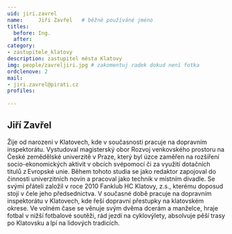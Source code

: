 ```yaml
---
uid: jiri.zavrel
name:     Jiří Zavřel  	# běžně používáné jméno
titles:
  before: Ing.
  after:
category:
- zastupitele_klatovy
description: zastupitel města Klatovy
img: people/zavreljiri.jpg # zakomentuj radek dokud není fotka
ordclenove: 2
mail:
- jiri.zavrel@pirati.cz
profiles:
  
---
```


## Jiří Zavřel

Žije od narození v Klatovech, kde v současnosti pracuje na dopravním inspektorátu. Vystudoval magisterský obor Rozvoj venkovského prostoru na České zemědělské univerzitě v Praze, který byl úzce zaměřen na rozšíření socio-ekonomických aktivit v obcích svépomocí či za využití dotačních titulů z Evropské unie. Během tohoto studia se jako redaktor zapojoval do činnosti univerzitních novin a pracoval jako technik v místním divadle.
Se svými přáteli založil v roce 2010 Fanklub HC Klatovy, z.s., kterému doposud stojí v čele jeho předsednictva. V současné době pracuje na dopravním inspektorátu v Klatovech, kde řeší dopravní přestupky na klatovském okrese. Ve volném čase se věnuje svým dvěma dcerám a manželce, hraje fotbal v nižší fotbalové soutěži, rád jezdí na cyklovýlety, absolvuje pěší trasy po Klatovsku a lpí na lidových tradicích.
